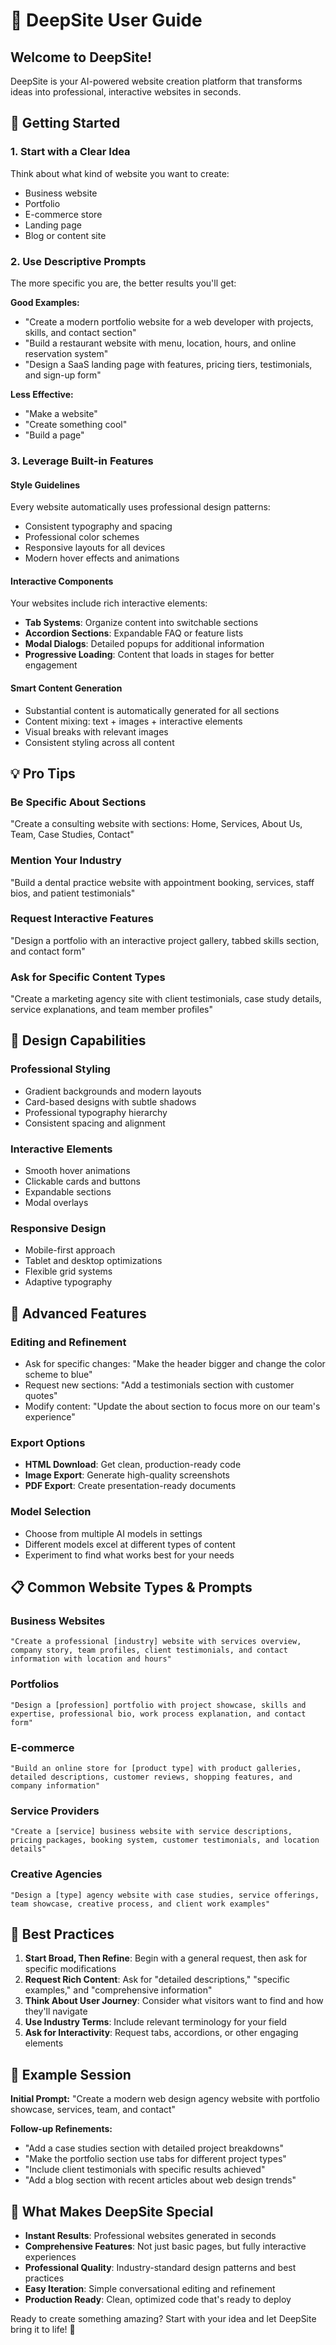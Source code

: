 # 🚀 DeepSite User Guide

## Welcome to DeepSite!

DeepSite is your AI-powered website creation platform that transforms ideas into professional, interactive websites in seconds.

## 🎯 Getting Started

### 1. **Start with a Clear Idea**
Think about what kind of website you want to create:
- Business website
- Portfolio
- E-commerce store
- Landing page
- Blog or content site

### 2. **Use Descriptive Prompts**
The more specific you are, the better results you'll get:

**Good Examples:**
- "Create a modern portfolio website for a web developer with projects, skills, and contact section"
- "Build a restaurant website with menu, location, hours, and online reservation system"
- "Design a SaaS landing page with features, pricing tiers, testimonials, and sign-up form"

**Less Effective:**
- "Make a website"
- "Create something cool"
- "Build a page"

### 3. **Leverage Built-in Features**

#### **Style Guidelines**
Every website automatically uses professional design patterns:
- Consistent typography and spacing
- Professional color schemes
- Responsive layouts for all devices
- Modern hover effects and animations

#### **Interactive Components**
Your websites include rich interactive elements:
- **Tab Systems**: Organize content into switchable sections
- **Accordion Sections**: Expandable FAQ or feature lists
- **Modal Dialogs**: Detailed popups for additional information
- **Progressive Loading**: Content that loads in stages for better engagement

#### **Smart Content Generation**
- Substantial content is automatically generated for all sections
- Content mixing: text + images + interactive elements
- Visual breaks with relevant images
- Consistent styling across all content

## 💡 Pro Tips

### **Be Specific About Sections**
"Create a consulting website with sections: Home, Services, About Us, Team, Case Studies, Contact"

### **Mention Your Industry**
"Build a dental practice website with appointment booking, services, staff bios, and patient testimonials"

### **Request Interactive Features**
"Design a portfolio with an interactive project gallery, tabbed skills section, and contact form"

### **Ask for Specific Content Types**
"Create a marketing agency site with client testimonials, case study details, service explanations, and team member profiles"

## 🎨 Design Capabilities

### **Professional Styling**
- Gradient backgrounds and modern layouts
- Card-based designs with subtle shadows
- Professional typography hierarchy
- Consistent spacing and alignment

### **Interactive Elements**
- Smooth hover animations
- Clickable cards and buttons
- Expandable sections
- Modal overlays

### **Responsive Design**
- Mobile-first approach
- Tablet and desktop optimizations
- Flexible grid systems
- Adaptive typography

## 🔧 Advanced Features

### **Editing and Refinement**
- Ask for specific changes: "Make the header bigger and change the color scheme to blue"
- Request new sections: "Add a testimonials section with customer quotes"
- Modify content: "Update the about section to focus more on our team's experience"

### **Export Options**
- **HTML Download**: Get clean, production-ready code
- **Image Export**: Generate high-quality screenshots
- **PDF Export**: Create presentation-ready documents

### **Model Selection**
- Choose from multiple AI models in settings
- Different models excel at different types of content
- Experiment to find what works best for your needs

## 📋 Common Website Types & Prompts

### **Business Websites**
```
"Create a professional [industry] website with services overview, company story, team profiles, client testimonials, and contact information with location and hours"
```

### **Portfolios**
```
"Design a [profession] portfolio with project showcase, skills and expertise, professional bio, work process explanation, and contact form"
```

### **E-commerce**
```
"Build an online store for [product type] with product galleries, detailed descriptions, customer reviews, shopping features, and company information"
```

### **Service Providers**
```
"Create a [service] business website with service descriptions, pricing packages, booking system, customer testimonials, and location details"
```

### **Creative Agencies**
```
"Design a [type] agency website with case studies, service offerings, team showcase, creative process, and client work examples"
```

## 🚀 Best Practices

1. **Start Broad, Then Refine**: Begin with a general request, then ask for specific modifications
2. **Request Rich Content**: Ask for "detailed descriptions," "specific examples," and "comprehensive information"
3. **Think About User Journey**: Consider what visitors want to find and how they'll navigate
4. **Use Industry Terms**: Include relevant terminology for your field
5. **Ask for Interactivity**: Request tabs, accordions, or other engaging elements

## 🎯 Example Session

**Initial Prompt:**
"Create a modern web design agency website with portfolio showcase, services, team, and contact"

**Follow-up Refinements:**
- "Add a case studies section with detailed project breakdowns"
- "Make the portfolio section use tabs for different project types"
- "Include client testimonials with specific results achieved"
- "Add a blog section with recent articles about web design trends"

## 💫 What Makes DeepSite Special

- **Instant Results**: Professional websites generated in seconds
- **Comprehensive Features**: Not just basic pages, but fully interactive experiences
- **Professional Quality**: Industry-standard design patterns and best practices
- **Easy Iteration**: Simple conversational editing and refinement
- **Production Ready**: Clean, optimized code that's ready to deploy

Ready to create something amazing? Start with your idea and let DeepSite bring it to life! 🚀
